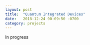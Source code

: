 ```yaml
---
layout: post
title:  "Quantum Integrated Devices"
date:   2018-12-24 00:09:50 -0700
category: projects
---
```


In progress